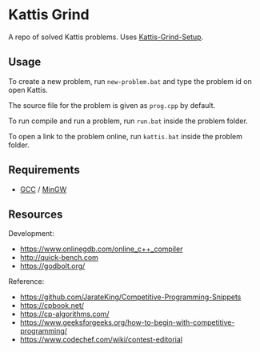 # Kattis Grind

A repo of solved Kattis problems. Uses [Kattis-Grind-Setup](https://github.com/JarateKing/Kattis-Grind-Setup).

## Usage

To create a new problem, run `new-problem.bat` and type the problem id on open Kattis.

The source file for the problem is given as `prog.cpp` by default.

To run compile and run a problem, run `run.bat` inside the problem folder.

To open a link to the problem online, run `kattis.bat` inside the problem folder.

## Requirements

* [GCC](https://gcc.gnu.org/) / [MinGW](http://mingw.org/) 

## Resources

Development:
* https://www.onlinegdb.com/online_c++_compiler
* http://quick-bench.com
* https://godbolt.org/

Reference:
* https://github.com/JarateKing/Competitive-Programming-Snippets
* https://cpbook.net/
* https://cp-algorithms.com/
* https://www.geeksforgeeks.org/how-to-begin-with-competitive-programming/
* https://www.codechef.com/wiki/contest-editorial

